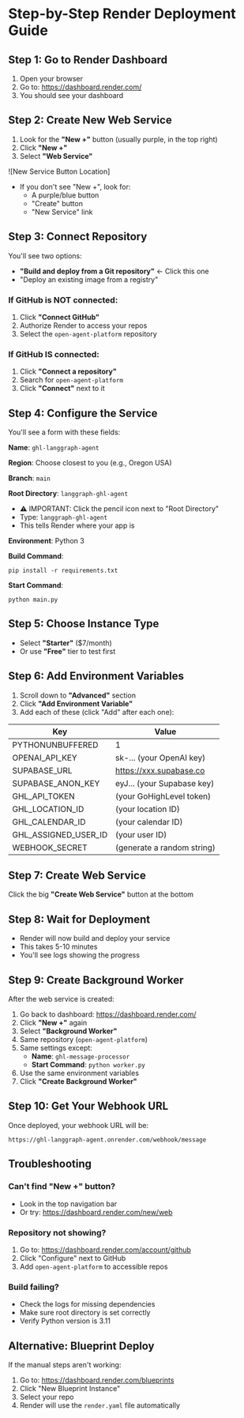 # Step-by-Step Render Deployment Guide

## Step 1: Go to Render Dashboard
1. Open your browser
2. Go to: https://dashboard.render.com/
3. You should see your dashboard

## Step 2: Create New Web Service
1. Look for the **"New +"** button (usually purple, in the top right)
2. Click **"New +"**
3. Select **"Web Service"**

![New Service Button Location]
- If you don't see "New +", look for:
  - A purple/blue button
  - "Create" button
  - "New Service" link

## Step 3: Connect Repository
You'll see two options:
- **"Build and deploy from a Git repository"** ← Click this one
- "Deploy an existing image from a registry"

### If GitHub is NOT connected:
1. Click **"Connect GitHub"**
2. Authorize Render to access your repos
3. Select the `open-agent-platform` repository

### If GitHub IS connected:
1. Click **"Connect a repository"**
2. Search for `open-agent-platform`
3. Click **"Connect"** next to it

## Step 4: Configure the Service

You'll see a form with these fields:

**Name**: `ghl-langgraph-agent`

**Region**: Choose closest to you (e.g., Oregon USA)

**Branch**: `main`

**Root Directory**: `langgraph-ghl-agent`
- ⚠️ IMPORTANT: Click the pencil icon next to "Root Directory"
- Type: `langgraph-ghl-agent`
- This tells Render where your app is

**Environment**: Python 3

**Build Command**: 
```
pip install -r requirements.txt
```

**Start Command**:
```
python main.py
```

## Step 5: Choose Instance Type
- Select **"Starter"** ($7/month)
- Or use **"Free"** tier to test first

## Step 6: Add Environment Variables
1. Scroll down to **"Advanced"** section
2. Click **"Add Environment Variable"**
3. Add each of these (click "Add" after each one):

| Key | Value |
|-----|-------|
| PYTHONUNBUFFERED | 1 |
| OPENAI_API_KEY | sk-... (your OpenAI key) |
| SUPABASE_URL | https://xxx.supabase.co |
| SUPABASE_ANON_KEY | eyJ... (your Supabase key) |
| GHL_API_TOKEN | (your GoHighLevel token) |
| GHL_LOCATION_ID | (your location ID) |
| GHL_CALENDAR_ID | (your calendar ID) |
| GHL_ASSIGNED_USER_ID | (your user ID) |
| WEBHOOK_SECRET | (generate a random string) |

## Step 7: Create Web Service
Click the big **"Create Web Service"** button at the bottom

## Step 8: Wait for Deployment
- Render will now build and deploy your service
- This takes 5-10 minutes
- You'll see logs showing the progress

## Step 9: Create Background Worker
After the web service is created:

1. Go back to dashboard: https://dashboard.render.com/
2. Click **"New +"** again
3. Select **"Background Worker"**
4. Same repository (`open-agent-platform`)
5. Same settings except:
   - **Name**: `ghl-message-processor`
   - **Start Command**: `python worker.py`
6. Use the same environment variables
7. Click **"Create Background Worker"**

## Step 10: Get Your Webhook URL
Once deployed, your webhook URL will be:
```
https://ghl-langgraph-agent.onrender.com/webhook/message
```

## Troubleshooting

### Can't find "New +" button?
- Look in the top navigation bar
- Or try: https://dashboard.render.com/new/web

### Repository not showing?
1. Go to: https://dashboard.render.com/account/github
2. Click "Configure" next to GitHub
3. Add `open-agent-platform` to accessible repos

### Build failing?
- Check the logs for missing dependencies
- Make sure root directory is set correctly
- Verify Python version is 3.11

## Alternative: Blueprint Deploy

If the manual steps aren't working:
1. Go to: https://dashboard.render.com/blueprints
2. Click "New Blueprint Instance"
3. Select your repo
4. Render will use the `render.yaml` file automatically